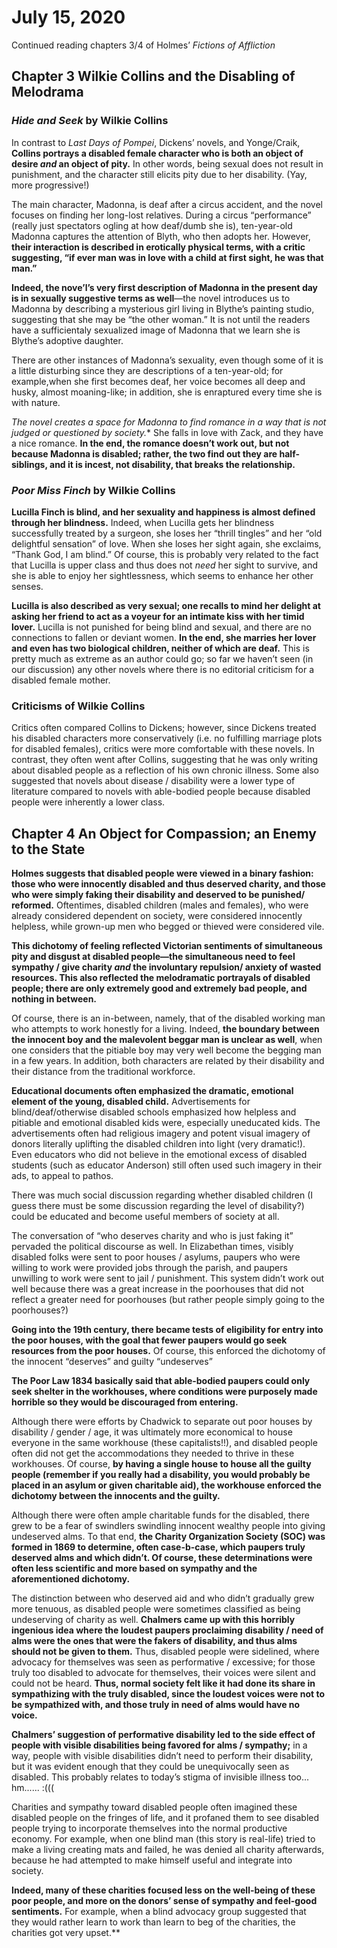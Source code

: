 
# July 15, 2020

Continued reading chapters 3/4 of Holmes’ *Fictions of Affliction*

## Chapter 3 Wilkie Collins and the Disabling of Melodrama

### *Hide and Seek* by Wilkie Collins

In contrast to *Last Days of Pompei*, Dickens’ novels, and Yonge/Craik, **Collins portrays a disabled female character who is both an object of desire *and* an object of pity.** In other words, being sexual does not result in punishment, and the character still elicits pity due to her disability. (Yay, more progressive!)

The main character, Madonna, is deaf after a circus accident, and the novel focuses on finding her long-lost relatives. During a circus “performance” (really just spectators ogling at how deaf/dumb she is), ten-year-old Madonna captures the attention of Blyth, who then adopts her. However, **their interaction is described in erotically physical terms, with a critic suggesting, “if ever man was in love with a child at first sight, he was that man.”**

**Indeed, the nove’l’s very first description of Madonna in the present day is in sexually suggestive terms as well**—the novel introduces us to Madonna by describing a mysterious girl living in Blythe’s painting studio, suggesting that she may be “the other woman.” It is not until the readers have a sufficientaly sexualized image of Madonna that we learn she is Blythe’s adoptive daughter.

There are other instances of Madonna’s sexuality, even though some of it is a little disturbing since they are descriptions of a ten-year-old; for example,when she first becomes deaf, her voice becomes all deep and husky, almost moaning-like; in addition, she is enraptured every time she is with nature.

*The novel creates a space for Madonna to find romance in a way that is not judged or questioned by society.** She falls in love with Zack, and they have a nice romance. **In the end, the romance doesn’t work out, but not because Madonna is disabled; rather, the two find out they are half-siblings, and it is incest, not disability, that breaks the relationship.**

### *Poor Miss Finch* by Wilkie Collins

**Lucilla Finch is blind, and her sexuality and happiness is almost defined through her blindness.** Indeed, when Lucilla gets her blindness successfully treated by a surgeon, she loses her “thrill tingles” and her “old delightful sensation” of love. When she loses her sight again, she exclaims, “Thank God, I am blind.” Of course, this is probably very related to the fact that Lucilla is upper class and thus does not *need* her sight to survive, and she is able to enjoy her sightlessness, which seems to enhance her other senses.

**Lucilla is also described as very sexual; one recalls to mind her delight at asking her friend to act as a voyeur for an intimate kiss with her timid lover.** Lucilla is not punished for being blind and sexual, and there are no connections to fallen or deviant women. **In the end, she marries her lover and even has two biological children, neither of which are deaf.** This is pretty much as extreme as an author could go; so far we haven’t seen (in our discussion) any other novels where there is no editorial criticism for a disabled female mother.


### Criticisms of Wilkie Collins

 Critics often compared Collins to Dickens; however, since Dickens treated his disabled characters more conservatively (i.e. no fulfilling marriage plots for disabled females), critics were more comfortable with these novels. In contrast, they often went after Collins, suggesting that he was only writing about disabled people as a reflection of his own chronic illness. Some also suggested that novels about disease / disability were a lower type of literature compared to novels with able-bodied people because disabled people were inherently a lower class.

## Chapter 4 An Object for Compassion; an Enemy to the State
**Holmes suggests that disabled people were viewed in a binary fashion: those who were innocently disabled and thus deserved charity, and those who were simply faking their disability and deserved to be punished/ reformed.** Oftentimes, disabled children (males and females), who were already considered dependent on society, were considered innocently helpless, while grown-up men who begged or thieved were considered vile.

**This dichotomy of feeling reflected Victorian sentiments of simultaneous pity and disgust at disabled people—the simultaneous need to feel sympathy / give charity *and* the involuntary repulsion/ anxiety of wasted resources. This also reflected the melodramatic portrayals of disabled people; there are only extremely good and extremely bad people, and nothing in between.**

Of course, there is an in-between, namely, that of the disabled working man who attempts to work honestly for a living. Indeed, **the boundary between the innocent boy and the malevolent beggar man is unclear as well**, when one considers that the pitiable boy may very well become the begging man in a few years. In addition, both characters are related by their disability and their distance from the traditional workforce.

**Educational documents often emphasized the dramatic, emotional element of the young, disabled child.** Advertisements for blind/deaf/otherwise disabled schools emphasized how helpless and pitiable and emotional disabled kids were, especially uneducated kids. The advertisements often had religious imagery and potent visual imagery of donors literally uplifting the disabled children into light (very dramatic!). Even educators who did not believe in the emotional excess of disabled students (such as educator Anderson) still often used such imagery in their ads, to appeal to pathos.

There was much social discussion regarding whether disabled children (I guess there must be some discussion regarding the level of disability?) could be educated and become useful members of society at all.

The conversation of “who deserves charity and who is just faking it” pervaded the political discourse as well. In Elizabethan times, visibly disabled folks were sent to poor houses / asylums, paupers who were willing to work were provided jobs through the parish, and paupers unwilling to work were sent to jail / punishment. This system didn’t work out well because there was a great increase in the poorhouses that did not reflect a greater need for poorhouses (but rather people simply going to the poorhouses?)

**Going into the 19th century, there became tests of eligibility for entry into the poor houses, with the goal that fewer paupers would go seek resources from the poor houses.** Of course, this enforced the dichotomy of the innocent “deserves” and guilty “undeserves”

**The Poor Law 1834 basically said that able-bodied paupers could only seek shelter in the workhouses, where conditions were purposely made horrible so they would be discouraged from entering.**

Although there were efforts by Chadwick to separate out poor houses by disability / gender / age, it was ultimately more economical to house everyone in the same workhouse (these capitalists!!), and disabled people often did not get the accommodations they needed to thrive in these workhouses. Of course, **by having a single house to house all the guilty people (remember if you really had a disability, you would probably be placed in an asylum or given charitable aid), the workhouse enforced the dichotomy between the innocents and the guilty.**

Although there were often ample charitable funds for the disabled, there grew to be a fear of swindlers swindling innocent wealthy people into giving undeserved alms. To that end, **the Charity Organization Society (SOC) was formed in 1869 to determine, often case-b-case, which paupers truly deserved alms and which didn’t. Of course, these determinations were often less scientific and more based on sympathy and the aforementioned dichotomy.**

The distinction between who deserved aid and who didn’t gradually grew more tenuous, as disabled people were sometimes classified as being undeserving of charity as well. **Chalmers came up with this horribly ingenious idea where the loudest paupers proclaiming disability / need of alms were the ones that were the fakers of disability, and thus alms should not be given to them.** Thus, disabled people were sidelined, where advocacy for themselves was seen as performative / excessive; for those truly too disabled to advocate for themselves, their voices were silent and could not be heard. **Thus, normal society felt like it had done its share in sympathizing with the truly disabled, since the loudest voices were not to be sympathized with, and those truly in need of alms would have no voice.**

**Chalmers’ suggestion of performative disability led to the side effect of people with visible disabilities being favored for alms / sympathy;** in a way, people with visible disabilities didn’t need to perform their disability, but it was evident enough that they could be unequivocally seen as disabled. This probably relates to today’s stigma of invisible illness too... hm...... :(((

Charities and sympathy toward disabled people often imagined these disabled people on the fringes of life, and it profaned them to see disabled people trying to incorporate themselves into the normal productive economy. For example, when one blind man (this story is real-life) tried to make a living creating mats and failed, he was denied all charity afterwards, because he had attempted to make himself useful and integrate into society.

**Indeed, many of these charities focused less on the well-being of these poor people, and more on the donors’ sense of sympathy and feel-good sentiments.** For example, when a blind advocacy group suggested that they would rather learn to work than learn to beg of the charities, the charities got very upset.**
